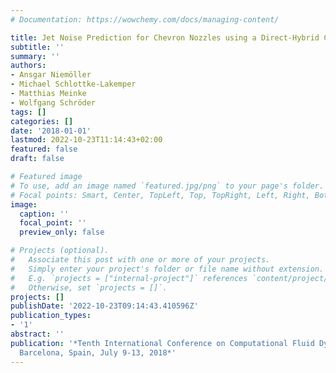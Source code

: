 ```yaml
---
# Documentation: https://wowchemy.com/docs/managing-content/

title: Jet Noise Prediction for Chevron Nozzles using a Direct-Hybrid CFD/CAA Method
subtitle: ''
summary: ''
authors:
- Ansgar Niemöller
- Michael Schlottke-Lakemper
- Matthias Meinke
- Wolfgang Schröder
tags: []
categories: []
date: '2018-01-01'
lastmod: 2022-10-23T11:14:43+02:00
featured: false
draft: false

# Featured image
# To use, add an image named `featured.jpg/png` to your page's folder.
# Focal points: Smart, Center, TopLeft, Top, TopRight, Left, Right, BottomLeft, Bottom, BottomRight.
image:
  caption: ''
  focal_point: ''
  preview_only: false

# Projects (optional).
#   Associate this post with one or more of your projects.
#   Simply enter your project's folder or file name without extension.
#   E.g. `projects = ["internal-project"]` references `content/project/deep-learning/index.md`.
#   Otherwise, set `projects = []`.
projects: []
publishDate: '2022-10-23T09:14:43.410596Z'
publication_types:
- '1'
abstract: ''
publication: '*Tenth International Conference on Computational Fluid Dynamics (ICCFD10),
  Barcelona, Spain, July 9-13, 2018*'
---
```

